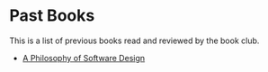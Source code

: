 # Past Books
This is a list of previous books read and reviewed by the book club.

- [A Philosophy of Software Design](./books/a_philosophy_of_software_design.md)

